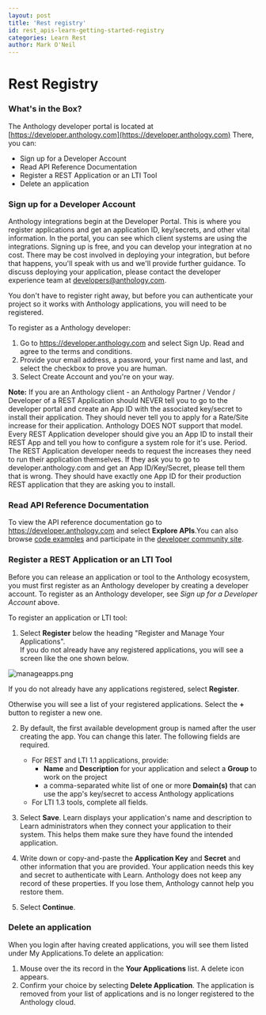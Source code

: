 ```yaml
---
layout: post
title: 'Rest registry'
id: rest_apis-learn-getting-started-registry
categories: Learn Rest
author: Mark O'Neil
---
```


<VersioningTracker frontMatter={frontMatter}/>

# Rest Registry

### What's in the Box?

The Anthology developer portal is located at [https://developer.anthology.com](https://developer.anthology.com) There, you can:

- Sign up for a Developer Account
- Read API Reference Documentation
- Register a REST Application or an LTI Tool
- Delete an application

### Sign up for a Developer Account

Anthology integrations begin at the Developer Portal. This is where you
register applications and get an application ID, key/secrets, and other vital
information. In the portal, you can see which client systems are using the
integrations. Signing up is free, and you can develop your integration at no
cost. There may be cost involved in deploying your integration, but before
that happens, you'll speak with us and we'll provide further guidance. To
discuss deploying your application, please contact the developer experience
team at [developers@anthology.com](mailto:developers@anthology.com).

You don't have to register right away, but before you can authenticate your
project so it works with Anthology applications, you will need to be
registered.

To register as a Anthology developer:

1. Go to https://developer.anthology.com and select Sign Up. Read and agree to the terms and conditions.
2. Provide your email address, a password, your first name and last, and select the checkbox to prove you are human.
3. Select Create Account and you're on your way.

**Note:** If you are an Anthology client - an Anthology Partner / Vendor / Developer of a REST Application should NEVER tell you to go to the developer portal and create an App ID with the associated key/secret to install their application. They should never tell you to apply for a Rate/Site increase for their application. Anthology DOES NOT support that model. Every REST Application developer should give you an App ID to install their REST App and tell you how to configure a system role for it's use. Period. The REST Application developer needs to request the increases they need to run their application themselves. If they ask you to go to developer.anthology.com and get an App ID/Key/Secret, please tell them that is wrong. They should have exactly one App ID for their production REST application that they are asking you to install.

### Read API Reference Documentation

To view the API reference documentation go to
https://developer.anthology.com and select **Explore
APIs**.You can also browse [code examples](https://github.com/search?q=org%3Ablackboard+BBDN-REST&unscoped_q=BBDN-REST) and participate in the [developer community
site](https://community.blackboard.com/developers).

### Register a REST Application or an LTI Tool

Before you can release an application or tool to the Anthology ecosystem, you
must first register as an Anthology developer by creating a developer account.
To register as an Anthology developer, see _Sign up for a Developer Account_
above.

To register an application or LTI tool:

1. Select **Register** below the heading "Register and Manage Your Applications".  
   If you do not already have any registered applications, you will see a screen
   like the one shown below.

![manageapps.png](/assets/img/registry-1.png)

If you do not already have any applications registered,
select **Register**.

Otherwise you will see a list of your registered applications. Select the
**+** button to register a new one.

2. By default, the first available development group is named after the user creating the app. You can change this later. The following fields are required.

   - For REST and LTI 1.1 applications, provide:
     - **Name** and **Description** for your application and select a **Group** to work on the project
     - a comma-separated white list of one or more **Domain(s)** that can use the app's key/secret to access Anthology applications
   - For LTI 1.3 tools, complete all fields.

3. Select **Save**. Learn displays your application's name and description to Learn administrators when they connect your application to their system. This helps them make sure they have found the intended application.
4. Write down or copy-and-paste the **Application Key** and **Secret** and other information that you are provided. Your application needs this key and secret to authenticate with Learn. Anthology does not keep any record of these properties. If you lose them, Anthology cannot help you restore them.
5. Select **Continue**.

### Delete an application

When you login after having created applications, you will see them listed
under My Applications.To delete an application:

1. Mouse over the its record in the **Your Applications** list. A delete icon appears.
2. Confirm your choice by selecting **Delete Application**. The application is removed from your list of applications and is no longer registered to the Anthology cloud.

<AuthorBox frontMatter={frontMatter}/>
